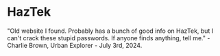 # HazTek
"Old website I found. Probably has a bunch of good info on HazTek, but I can't crack these stupid passwords. If anyone finds anything, tell me." - Charlie Brown, Urban Explorer - July 3rd, 2024.
